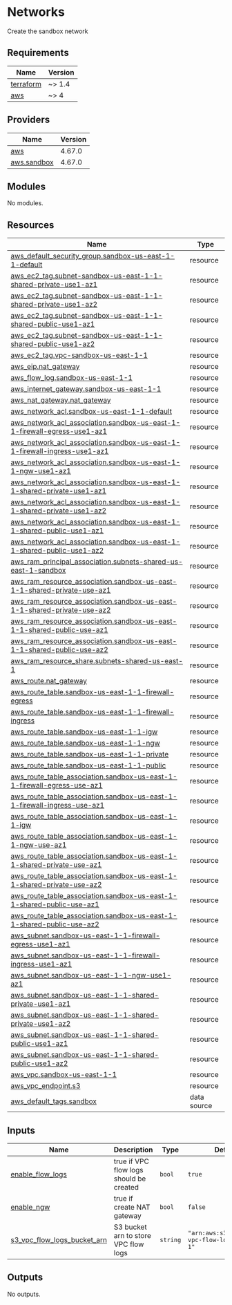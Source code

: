 # Networks

Create the sandbox network

<!-- BEGINNING OF PRE-COMMIT-TERRAFORM DOCS HOOK -->
## Requirements

| Name | Version |
|------|---------|
| <a name="requirement_terraform"></a> [terraform](#requirement\_terraform) | ~> 1.4 |
| <a name="requirement_aws"></a> [aws](#requirement\_aws) | ~> 4 |

## Providers

| Name | Version |
|------|---------|
| <a name="provider_aws"></a> [aws](#provider\_aws) | 4.67.0 |
| <a name="provider_aws.sandbox"></a> [aws.sandbox](#provider\_aws.sandbox) | 4.67.0 |

## Modules

No modules.

## Resources

| Name | Type |
|------|------|
| [aws_default_security_group.sandbox-us-east-1-1-default](https://registry.terraform.io/providers/hashicorp/aws/latest/docs/resources/default_security_group) | resource |
| [aws_ec2_tag.subnet-sandbox-us-east-1-1-shared-private-use1-az1](https://registry.terraform.io/providers/hashicorp/aws/latest/docs/resources/ec2_tag) | resource |
| [aws_ec2_tag.subnet-sandbox-us-east-1-1-shared-private-use1-az2](https://registry.terraform.io/providers/hashicorp/aws/latest/docs/resources/ec2_tag) | resource |
| [aws_ec2_tag.subnet-sandbox-us-east-1-1-shared-public-use1-az1](https://registry.terraform.io/providers/hashicorp/aws/latest/docs/resources/ec2_tag) | resource |
| [aws_ec2_tag.subnet-sandbox-us-east-1-1-shared-public-use1-az2](https://registry.terraform.io/providers/hashicorp/aws/latest/docs/resources/ec2_tag) | resource |
| [aws_ec2_tag.vpc-sandbox-us-east-1-1](https://registry.terraform.io/providers/hashicorp/aws/latest/docs/resources/ec2_tag) | resource |
| [aws_eip.nat_gateway](https://registry.terraform.io/providers/hashicorp/aws/latest/docs/resources/eip) | resource |
| [aws_flow_log.sandbox-us-east-1-1](https://registry.terraform.io/providers/hashicorp/aws/latest/docs/resources/flow_log) | resource |
| [aws_internet_gateway.sandbox-us-east-1-1](https://registry.terraform.io/providers/hashicorp/aws/latest/docs/resources/internet_gateway) | resource |
| [aws_nat_gateway.nat_gateway](https://registry.terraform.io/providers/hashicorp/aws/latest/docs/resources/nat_gateway) | resource |
| [aws_network_acl.sandbox-us-east-1-1-default](https://registry.terraform.io/providers/hashicorp/aws/latest/docs/resources/network_acl) | resource |
| [aws_network_acl_association.sandbox-us-east-1-1-firewall-egress-use1-az1](https://registry.terraform.io/providers/hashicorp/aws/latest/docs/resources/network_acl_association) | resource |
| [aws_network_acl_association.sandbox-us-east-1-1-firewall-ingress-use1-az1](https://registry.terraform.io/providers/hashicorp/aws/latest/docs/resources/network_acl_association) | resource |
| [aws_network_acl_association.sandbox-us-east-1-1-ngw-use1-az1](https://registry.terraform.io/providers/hashicorp/aws/latest/docs/resources/network_acl_association) | resource |
| [aws_network_acl_association.sandbox-us-east-1-1-shared-private-use1-az1](https://registry.terraform.io/providers/hashicorp/aws/latest/docs/resources/network_acl_association) | resource |
| [aws_network_acl_association.sandbox-us-east-1-1-shared-private-use1-az2](https://registry.terraform.io/providers/hashicorp/aws/latest/docs/resources/network_acl_association) | resource |
| [aws_network_acl_association.sandbox-us-east-1-1-shared-public-use1-az1](https://registry.terraform.io/providers/hashicorp/aws/latest/docs/resources/network_acl_association) | resource |
| [aws_network_acl_association.sandbox-us-east-1-1-shared-public-use1-az2](https://registry.terraform.io/providers/hashicorp/aws/latest/docs/resources/network_acl_association) | resource |
| [aws_ram_principal_association.subnets-shared-us-east-1-sandbox](https://registry.terraform.io/providers/hashicorp/aws/latest/docs/resources/ram_principal_association) | resource |
| [aws_ram_resource_association.sandbox-us-east-1-1-shared-private-use-az1](https://registry.terraform.io/providers/hashicorp/aws/latest/docs/resources/ram_resource_association) | resource |
| [aws_ram_resource_association.sandbox-us-east-1-1-shared-private-use-az2](https://registry.terraform.io/providers/hashicorp/aws/latest/docs/resources/ram_resource_association) | resource |
| [aws_ram_resource_association.sandbox-us-east-1-1-shared-public-use-az1](https://registry.terraform.io/providers/hashicorp/aws/latest/docs/resources/ram_resource_association) | resource |
| [aws_ram_resource_association.sandbox-us-east-1-1-shared-public-use-az2](https://registry.terraform.io/providers/hashicorp/aws/latest/docs/resources/ram_resource_association) | resource |
| [aws_ram_resource_share.subnets-shared-us-east-1](https://registry.terraform.io/providers/hashicorp/aws/latest/docs/resources/ram_resource_share) | resource |
| [aws_route.nat_gateway](https://registry.terraform.io/providers/hashicorp/aws/latest/docs/resources/route) | resource |
| [aws_route_table.sandbox-us-east-1-1-firewall-egress](https://registry.terraform.io/providers/hashicorp/aws/latest/docs/resources/route_table) | resource |
| [aws_route_table.sandbox-us-east-1-1-firewall-ingress](https://registry.terraform.io/providers/hashicorp/aws/latest/docs/resources/route_table) | resource |
| [aws_route_table.sandbox-us-east-1-1-igw](https://registry.terraform.io/providers/hashicorp/aws/latest/docs/resources/route_table) | resource |
| [aws_route_table.sandbox-us-east-1-1-ngw](https://registry.terraform.io/providers/hashicorp/aws/latest/docs/resources/route_table) | resource |
| [aws_route_table.sandbox-us-east-1-1-private](https://registry.terraform.io/providers/hashicorp/aws/latest/docs/resources/route_table) | resource |
| [aws_route_table.sandbox-us-east-1-1-public](https://registry.terraform.io/providers/hashicorp/aws/latest/docs/resources/route_table) | resource |
| [aws_route_table_association.sandbox-us-east-1-1-firewall-egress-use-az1](https://registry.terraform.io/providers/hashicorp/aws/latest/docs/resources/route_table_association) | resource |
| [aws_route_table_association.sandbox-us-east-1-1-firewall-ingress-use-az1](https://registry.terraform.io/providers/hashicorp/aws/latest/docs/resources/route_table_association) | resource |
| [aws_route_table_association.sandbox-us-east-1-1-igw](https://registry.terraform.io/providers/hashicorp/aws/latest/docs/resources/route_table_association) | resource |
| [aws_route_table_association.sandbox-us-east-1-1-ngw-use-az1](https://registry.terraform.io/providers/hashicorp/aws/latest/docs/resources/route_table_association) | resource |
| [aws_route_table_association.sandbox-us-east-1-1-shared-private-use-az1](https://registry.terraform.io/providers/hashicorp/aws/latest/docs/resources/route_table_association) | resource |
| [aws_route_table_association.sandbox-us-east-1-1-shared-private-use-az2](https://registry.terraform.io/providers/hashicorp/aws/latest/docs/resources/route_table_association) | resource |
| [aws_route_table_association.sandbox-us-east-1-1-shared-public-use-az1](https://registry.terraform.io/providers/hashicorp/aws/latest/docs/resources/route_table_association) | resource |
| [aws_route_table_association.sandbox-us-east-1-1-shared-public-use-az2](https://registry.terraform.io/providers/hashicorp/aws/latest/docs/resources/route_table_association) | resource |
| [aws_subnet.sandbox-us-east-1-1-firewall-egress-use1-az1](https://registry.terraform.io/providers/hashicorp/aws/latest/docs/resources/subnet) | resource |
| [aws_subnet.sandbox-us-east-1-1-firewall-ingress-use1-az1](https://registry.terraform.io/providers/hashicorp/aws/latest/docs/resources/subnet) | resource |
| [aws_subnet.sandbox-us-east-1-1-ngw-use1-az1](https://registry.terraform.io/providers/hashicorp/aws/latest/docs/resources/subnet) | resource |
| [aws_subnet.sandbox-us-east-1-1-shared-private-use1-az1](https://registry.terraform.io/providers/hashicorp/aws/latest/docs/resources/subnet) | resource |
| [aws_subnet.sandbox-us-east-1-1-shared-private-use1-az2](https://registry.terraform.io/providers/hashicorp/aws/latest/docs/resources/subnet) | resource |
| [aws_subnet.sandbox-us-east-1-1-shared-public-use1-az1](https://registry.terraform.io/providers/hashicorp/aws/latest/docs/resources/subnet) | resource |
| [aws_subnet.sandbox-us-east-1-1-shared-public-use1-az2](https://registry.terraform.io/providers/hashicorp/aws/latest/docs/resources/subnet) | resource |
| [aws_vpc.sandbox-us-east-1-1](https://registry.terraform.io/providers/hashicorp/aws/latest/docs/resources/vpc) | resource |
| [aws_vpc_endpoint.s3](https://registry.terraform.io/providers/hashicorp/aws/latest/docs/resources/vpc_endpoint) | resource |
| [aws_default_tags.sandbox](https://registry.terraform.io/providers/hashicorp/aws/latest/docs/data-sources/default_tags) | data source |

## Inputs

| Name | Description | Type | Default | Required |
|------|-------------|------|---------|:--------:|
| <a name="input_enable_flow_logs"></a> [enable\_flow\_logs](#input\_enable\_flow\_logs) | true if VPC flow logs should be created | `bool` | `true` | no |
| <a name="input_enable_ngw"></a> [enable\_ngw](#input\_enable\_ngw) | true if create NAT gateway | `bool` | `false` | no |
| <a name="input_s3_vpc_flow_logs_bucket_arn"></a> [s3\_vpc\_flow\_logs\_bucket\_arn](#input\_s3\_vpc\_flow\_logs\_bucket\_arn) | S3 bucket arn to store VPC flow logs | `string` | `"arn:aws:s3:::abrigo1-vpc-flow-logs-us-east-1"` | no |

## Outputs

No outputs.
<!-- END OF PRE-COMMIT-TERRAFORM DOCS HOOK -->

